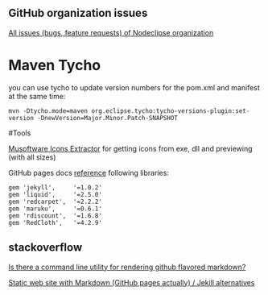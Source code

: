 

## GitHub organization issues

[All issues (bugs, feature requests) of Nodeclipse organization](https://github.com/organizations/Nodeclipse/dashboard/issues)


# Maven Tycho

you can use tycho to update version numbers for the pom.xml and manifest at the same time:

	mvn -Dtycho.mode=maven org.eclipse.tycho:tycho-versions-plugin:set-version -DnewVersion=Major.Minor.Patch-SNAPSHOT


#Tools

[Musoftware Icons Extractor](http://sourceforge.net/projects/muie) for getting icons from exe, dll and previewing (with all sizes)

GitHub pages docs [reference](https://help.github.com/articles/using-jekyll-with-pages) following libraries:

	gem 'jekyll',     '=1.0.2'
	gem 'liquid',     '=2.5.0'
	gem 'redcarpet',  '=2.2.2'
	gem 'maruku',     '=0.6.1'
	gem 'rdiscount',  '=1.6.8'
	gem 'RedCloth',   '=4.2.9'
	
	
## stackoverflow 
	
[Is there a command line utility for rendering github flavored markdown?](	
http://stackoverflow.com/questions/7694887/is-there-a-command-line-utility-for-rendering-github-flavored-markdown)	

[Static web site with Markdown (GitHub pages actually) / Jekill alternatives](
http://stackoverflow.com/questions/16504449/static-web-site-with-markdown-github-pages-actually-jekill-alternatives)
